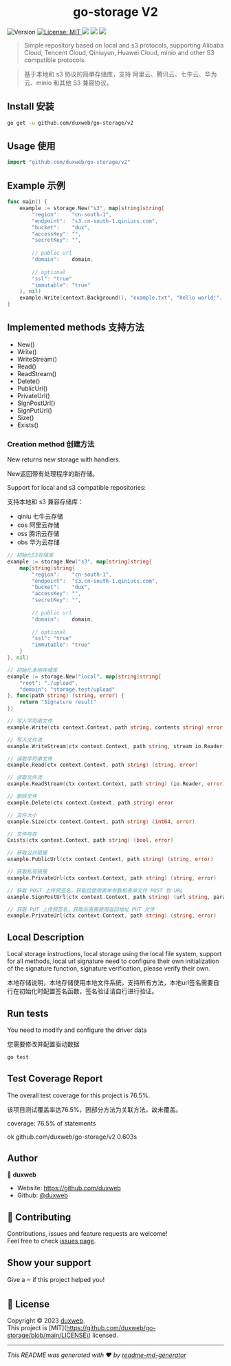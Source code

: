 <h1 align="center"> go-storage V2</h1>
<p>
  <img alt="Version" src="https://img.shields.io/badge/version-1.0.0-blue.svg?cacheSeconds=2592000" />
  <a href="https://github.com/duxweb/go-storage/blob/main/LICENSE" target="_blank">
    <img alt="License: MIT" src="https://img.shields.io/badge/License-MIT-yellow.svg" />
  </a>
<a title="Go Reference" target="_blank" href="https://pkg.go.dev"><img src="https://img.shields.io/github/go-mod/go-version/duxweb/go-storage"></a>
<a title="Coverage Status" target="_blank" href="https://github.com/duxweb/go-storage"><img src="https://img.shields.io/badge/coverage-100%25-green"></a>
<a title="Coverage Status" target="_blank" href="https://github.com/duxweb/go-storage"><img src="https://img.shields.io/github/downloads/duxweb/go-storage/total"></a>
</p>


> Simple repository based on local and s3 protocols, supporting Alibaba Cloud, Tencent Cloud, Qiniuyun, Huawei Cloud, minio and other S3 compatible protocols.

> 基于本地和 s3 协议的简单存储库，支持 阿里云、腾讯云、七牛云、华为云、minio 和其他 S3 兼容协议。

## Install 安装

```sh
go get -u github.com/duxweb/go-storage/v2
```

## Usage 使用

```go
import "github.com/duxweb/go-storage/v2"
```

## Example 示例


```go
func main() {
    example := storage.New("s3", map[string]string{
        "region":    "cn-south-1", 
        "endpoint":  "s3.cn-south-1.qiniucs.com",
        "bucket":    "dux",
        "accessKey": "",
        "secretKey": "",
		
		// public url
        "domain":    domain,
		
		// optional
		"ssl": "true"
		"immutable": "true"
    }, nil)
    example.Write(context.Background(), "example.txt", "hello world!", map[string]any)
}
```

## Implemented methods 支持方法

- New()
- Write()
- WriteStream()
- Read()
- ReadStream()
- Delete()
- PublicUrl()
- PrivateUrl()
- SignPostUrl()
- SignPutUrl()
- Size()
- Exists()

### Creation method 创建方法

New returns new storage with handlers.

New返回带有处理程序的新存储。

Support for local and s3 compatible repositories:

支持本地和 s3 兼容存储库：


- qiniu 七牛云存储
- cos 阿里云存储
- oss 腾讯云存储
- obs 华为云存储



```go
// 初始化S3存储库
example := storage.New("s3", map[string]string{
    map[string]string{
        "region":    "cn-south-1",
        "endpoint":  "s3.cn-south-1.qiniucs.com",
        "bucket":    "dux",
        "accessKey": "",
        "secretKey": "",
        
        // public url
        "domain":    domain,
        
        // optional
        "ssl": "true"
        "immutable": "true"
    }
}, nil)

// 初始化本地存储库
example := storage.New("local", map[string]string{
	"root": "./upload",
	"domain": "storage.test/upload"
}, func(path string) (string, error) {
	return "Signature result"
})
```

```go
// 写入字符串文件
example.Write(ctx context.Context, path string, contents string) error
```

```go
// 写入文件流
example.WriteStream(ctx context.Context, path string, stream io.Reader) error
```

```go
// 读取字符串文件
example.Read(ctx context.Context, path string) (string, error)
```

```go
// 读取文件流
example.ReadStream(ctx context.Context, path string) (io.Reader, error)
```

```go
// 删除文件
example.Delete(ctx context.Context, path string) error
```

```go
// 文件大小
example.Size(ctx context.Context, path string) (int64, error)
```


```go
// 文件存在
Exists(ctx context.Context, path string) (bool, error)
```


```go
// 获取公共链接
example.PublicUrl(ctx context.Context, path string) (string, error)
```


```go
// 获取私有链接
example.PrivateUrl(ctx context.Context, path string) (string, error)
```


```go
// 获取 POST 上传预签名，获取后使用表单参数和表单文件 POST 到 URL
example.SignPostUrl(ctx context.Context, path string) (url string, params map[string]string, err error)
```


```go
// 获取 PUT 上传预签名，获取后直接使用返回地址 PUT 文件
example.PrivateUrl(ctx context.Context, path string) (string, error)
```

## Local Description 
Local storage instructions, local storage using the local file system, support for all methods, local url signature need to configure their own initialization of the signature function, signature verification, please verify their own.

本地存储说明，本地存储使用本地文件系统，支持所有方法，本地url签名需要自行在初始化时配置签名函数，签名验证请自行进行验证。

## Run tests

You need to modify and configure the driver data

您需要修改并配置驱动数据

```sh
go test
```

## Test Coverage Report

The overall test coverage for this project is 76.5%.

该项目测试覆盖率达76.5%，因部分方法为关联方法，故未覆盖。

coverage: 76.5% of statements

ok      github.com/duxweb/go-storage/v2 0.603s


## Author

👤 **duxweb**

* Website: https://github.com/duxweb
* Github: [@duxweb](https://github.com/duxweb)

## 🤝 Contributing

Contributions, issues and feature requests are welcome!<br />Feel free to check [issues page](https://github.com/duxweb/go-storage/issues). 

## Show your support

Give a ⭐️ if this project helped you!

## 📝 License

Copyright © 2023 [duxweb](https://github.com/duxweb).<br />
This project is [MIT](https://github.com/duxweb/go-storage/blob/main/LICENSE\) licensed.

***
_This README was generated with ❤️ by [readme-md-generator](https://github.com/kefranabg/readme-md-generator)_